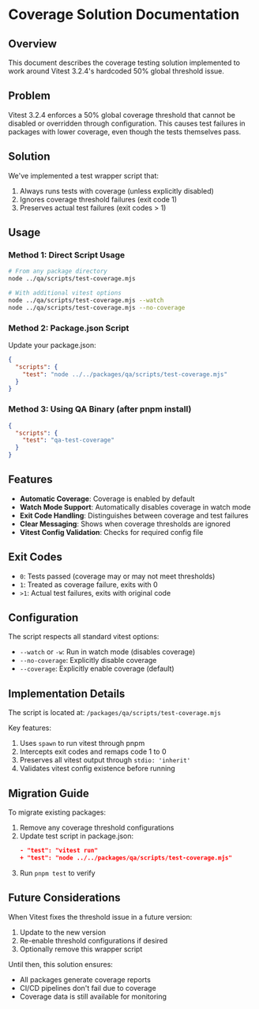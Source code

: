 # Coverage Solution Documentation

## Overview

This document describes the coverage testing solution implemented to work around
Vitest 3.2.4's hardcoded 50% global threshold issue.

## Problem

Vitest 3.2.4 enforces a 50% global coverage threshold that cannot be disabled or
overridden through configuration. This causes test failures in packages with
lower coverage, even though the tests themselves pass.

## Solution

We've implemented a test wrapper script that:

1. Always runs tests with coverage (unless explicitly disabled)
2. Ignores coverage threshold failures (exit code 1)
3. Preserves actual test failures (exit codes > 1)

## Usage

### Method 1: Direct Script Usage

```bash
# From any package directory
node ../qa/scripts/test-coverage.mjs

# With additional vitest options
node ../qa/scripts/test-coverage.mjs --watch
node ../qa/scripts/test-coverage.mjs --no-coverage
```

### Method 2: Package.json Script

Update your package.json:

```json
{
  "scripts": {
    "test": "node ../../packages/qa/scripts/test-coverage.mjs"
  }
}
```

### Method 3: Using QA Binary (after pnpm install)

```json
{
  "scripts": {
    "test": "qa-test-coverage"
  }
}
```

## Features

- **Automatic Coverage**: Coverage is enabled by default
- **Watch Mode Support**: Automatically disables coverage in watch mode
- **Exit Code Handling**: Distinguishes between coverage and test failures
- **Clear Messaging**: Shows when coverage thresholds are ignored
- **Vitest Config Validation**: Checks for required config file

## Exit Codes

- `0`: Tests passed (coverage may or may not meet thresholds)
- `1`: Treated as coverage failure, exits with 0
- `>1`: Actual test failures, exits with original code

## Configuration

The script respects all standard vitest options:

- `--watch` or `-w`: Run in watch mode (disables coverage)
- `--no-coverage`: Explicitly disable coverage
- `--coverage`: Explicitly enable coverage (default)

## Implementation Details

The script is located at: `/packages/qa/scripts/test-coverage.mjs`

Key features:

1. Uses `spawn` to run vitest through pnpm
2. Intercepts exit codes and remaps code 1 to 0
3. Preserves all vitest output through `stdio: 'inherit'`
4. Validates vitest config existence before running

## Migration Guide

To migrate existing packages:

1. Remove any coverage threshold configurations
2. Update test script in package.json:
   ```json
   - "test": "vitest run"
   + "test": "node ../../packages/qa/scripts/test-coverage.mjs"
   ```
3. Run `pnpm test` to verify

## Future Considerations

When Vitest fixes the threshold issue in a future version:

1. Update to the new version
2. Re-enable threshold configurations if desired
3. Optionally remove this wrapper script

Until then, this solution ensures:

- All packages generate coverage reports
- CI/CD pipelines don't fail due to coverage
- Coverage data is still available for monitoring
